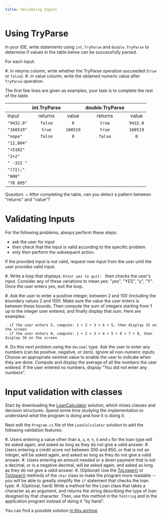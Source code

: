 ```yaml
---
title: Validating Inputs
---
```


# Using TryParse

In your IDE, write statements using `int.TryParse` and `double.TryParse` to determine if values in the table below can be successfully parsed.

For each input:

#. in returns column, write whether the TryParse operation succeeded (`true` or `false`).
#. in value column, write the obtained numeric value after `TryParse` operation.

The first few lines are given as examples, your task is to complete the rest of the table.

| |	int.TryParse | | double.TryParse | |
| :--- | :---: | :---: | :---: | :---: |
| Input	| returns |	value	| returns |	value |
| `"9432.0"`	| `false` |	`0`	| `true` |	`9432.0` |
| `"160519"`	| `true`  |	`160519` | `true` |	`160519` |
| `"nope"` | `false` | `0` | `false` | `0` |
| `"12,804"` | | | | |
| `"+5102"` |||||
| `"2+2"` |||||
| `" -322 "` |||||
| `"(72);"` |||||
| `"000"` |||||
| `"78 095"` |||||

Question:
~  After completing the table, can you detect a pattern between "returns" and "value"?

# Validating Inputs

For the following problems, always perform these steps:

- ask the user for input
- then check that the input is valid according to the specific problem
- _only then_ perform the subsequent action.

If the provided input is not valid, request new input from the user until the user provides valid input.

#. Write a loop that displays: `Enter yes to quit: ` then checks the user's input. Consider any of these variations to mean yes: "yes", "YES", "y", "Y". Once the user enters yes, exit the loop.

#. Ask the user to enter a positive integer, between 2 and 100 (including the boundary values 2 and 100). Make sure the value the user enters is between these bounds. Then compute the sum of integers starting from 1 up to the integer user entered, and finally display that sum. Here are examples:

    - if the user enters 5, compute: 1 + 2 + 3 + 4 + 5, then display 15 on the screen
    - if the user enters 8, compute: 1 + 2 + 3 + 4 + 5 + 6 + 7 + 8, then display 36 on the screen

#. Do this next problem using the `decimal` type. Ask the user to enter any numbers (can be positive, negative, or zero). Ignore all non-numeric inputs. Choose an appropriate sentinel value to enable the user to indicate when they are done. Compute and display the average of all the numbers the user entered. If the user entered no numbers, display "You did not enter any numbers".

# Input validation with classes

Start by downloading the [LoanCalculator](LoanCalculator.zip) solution, which mixes classes and decision structures.
Spend some time studying the implementation to understand _what_ the program is doing and _how_ it is doing it.

Next edit the `Program.cs` file of the `LoanCalculator` solution to add the following validation features:

#. Users entering a value other than `A`, `a`, `H`, `h`, `O` and `o` for the loan type will be asked again, and asked as long as they do not give a valid answer.
#. Users entering a credit score not between 300 and 850, or that is not an integer, will be asked again, and asked as long as they do not give a valid answer.
#. Users entering an amount needed or a down payment that is not a decimal, or is a negative decimal, will be asked again,  and asked as long as they do not give a valid answer.
#. (Optional) Use the [ToLower()](https://docs.microsoft.com/en-us/dotnet/api/system.char.tolower?view=netframework-4.7.2) or [ToUpper()](https://docs.microsoft.com/en-us/dotnet/api/system.char.toupper?view=netframework-4.7.2) methods of the `char` class to make the program more readable -- you will be able to greatly simplify the `if` statement that checks the loan type.
#. (Optional, hard) Write a method for the Loan class that takes a character as an argument, and returns the string describing the type of loan designed by that character. Then, use this method in the `ToString` and in the application program instead of doing it "by hand".

You can find a possible solution [in this archive](Solution_LoanCalculator.zip).
